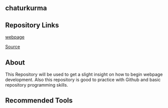 ## chaturkurma

## Repository Links

[webpage](https://github.com/chaturkurma/chaturkurma/blob/master/README.md)

[Source](https://github.com/chaturkurma/chaturkurma/tree/master)


## About

This Repository will be used to get a slight insight on how to begin webpage development. Also this repository is good to practice with Github and basic repository programming skills.


## Recommended Tools

